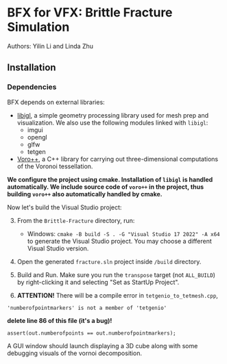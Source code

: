 
# BFX for VFX: Brittle Fracture Simulation

Authors: Yilin Li and Linda Zhu

## Installation

### Dependencies
BFX depends on external libraries:

* [libigl](https://libigl.github.io/), a simple geometry processing library used for mesh prep and visualization. We also use the following modules linked with `libigl`: 
    - imgui
    - opengl
    - glfw
    - tetgen
* [Voro++](https://math.lbl.gov/voro++/), a C++ library for carrying out three-dimensional computations of the Voronoi tessellation.

**We configure the project using cmake. Installation of `libigl` is handled automatically. We include source code of `voro++` in the project, thus building `voro++` also automatically handled by cmake.** 

Now let's build the Visual Studio project:

3. From the `Brittle-Fracture` directory, run:

    * Windows: `cmake -B build -S . -G "Visual Studio 17 2022" -A x64` to generate the Visual Studio project. You may choose a different Visual Studio version.
4. Open the generated `fracture.sln` project inside `/build` directory.
5. Build and Run. Make sure you run the `transpose` target (not `ALL_BUILD`) by right-clicking it and selecting "Set as StartUp Project".
6. **ATTENTION!** There will be a compile error in `tetgenio_to_tetmesh.cpp`,
```
'numberofpointmarkers' is not a member of 'tetgenio'
```
**delete line 86 of this file (it's a bug)!**
```
assert(out.numberofpoints == out.numberofpointmarkers);
```

A GUI window should launch displaying a 3D cube along with some debugging visuals of the vornoi decomposition.
